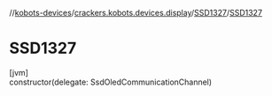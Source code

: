 //[kobots-devices](../../../index.md)/[crackers.kobots.devices.display](../index.md)/[SSD1327](index.md)/[SSD1327](-s-s-d1327.md)

# SSD1327

[jvm]\
constructor(delegate: SsdOledCommunicationChannel)

